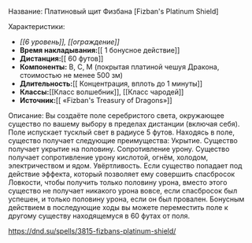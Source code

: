 Название: Платиновый щит Физбана \[Fizban's Platinum Shield] 

Характеристики:
- *[[6 уровень]], [[ограждение]]*
- **Время накладывания:**[[ 1 бонусное действие]]
- **Дистанция:**[[ 60 футов]]
- **Компоненты:** В, С, М (покрытая платиной чешуя Дракона, стоимостью не менее 500 зм)
- **Длительность:**[[ Концентрация, вплоть до 1 минуты]]
- **Классы:**[[Класс  волшебник]], [[Класс чародей]]
- **Источник:**[[ «Fizban's Treasury of Dragons»]]

Описание:
Вы создаёте поле серебристого света, окружающее существо по вашему выбору в пределах дистанции (включая себя). Поле испускает тусклый свет в радиусе 5 футов. Находясь в поле, существо получает следующие преимущества:
Укрытие. Существо получает укрытие на половину.
Сопротивление урону. Существо получает сопротивление урону кислотой, огнём, холодом, электричеством и ядом.
Увёртливость. Если существо попадает под действие эффекта, который позволяет ему совершить спасбросок Ловкости, чтобы получить только половину урона, вместо этого существо не получает никакого урона вовсе, если спасбросок был успешен, и только половину урона, если он был провален.
Бонусным действием в последующие ходы вы можете переместить поле к другому существу находящемуся в 60 футах от поля.

https://dnd.su/spells/3815-fizbans-platinum-shield/